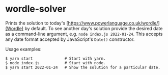 # wordle-solver

Prints the solution to today's [https://www.powerlanguage.co.uk/wordle/](Wordle)
by default. To see another day's solution provide the desired date as a
command-line argument, e.g. `node index.js 2022-01-24`. This accepts any date
format accepted by JavaScript's `Date()` constructor.

Usage examples:
```
$ yarn start              # Start with yarn.
$ node index.js           # Start with node.
$ yarn start 2022-01-24   # Show the solution for a particular date.
```
